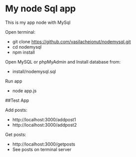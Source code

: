 # My node Sql app
This is my app node with MySql 

Open terminal:
- git clone https://github.com/vasilacheionut/nodemysql.git
- cd nodemysql
- npm install

Open MySQL or phpMyAdmin and Install database from:
- install/nodemysql.sql

Run app
- node app.js


##Test App

Add posts:
- http://localhost:3000/addpost1
- http://localhost:3000/addpost2

Get posts:
- http://localhost:3000/getposts
- See posts on terminal server 